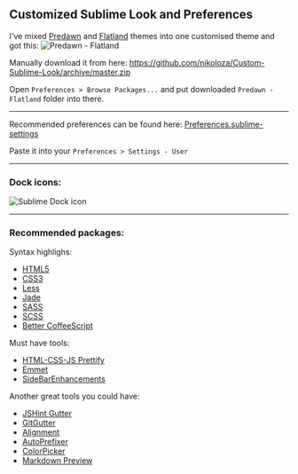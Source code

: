 Customized Sublime Look and Preferences
-------------

I've mixed [Predawn](https://github.com/jamiewilson/predawn) and [Flatland](https://github.com/thinkpixellab/flatland) themes into one customised theme and got this:
![Predawn - Flatland](http://f.cl.ly/items/3I2g2f3g3G282i2X1A2F/lTclJZws4ezepQjqLk3cgwbmZfO4sb3rUA8POGhOlD0.png)

Manually download it from here: https://github.com/nikoloza/Custom-Sublime-Look/archive/master.zip

Open `Preferences > Browse Packages...` and put downloaded `Predawn - Flatland` folder into there.

-------------

Recommended preferences can be found here:  [Preferences.sublime-settings](https://github.com/nikoloza/Custom-Sublime-Look/blob/master/Preferences.sublime-settings)

Paste it into your `Preferences > Settings - User`

-------------

### Dock icons:

![Sublime Dock icon](http://f.cl.ly/items/2S3f1x241h2S0J2j2M2z/FYwIg9VDlTnrn9R9X1FArQWd6eQqX_NDU08zsoS5lXE.png)

-------------

### Recommended packages:

Syntax highlighs:
* [HTML5](https://sublime.wbond.net/packages/HTML5)
* [CSS3](https://sublime.wbond.net/browse/authors/y0ssar1an)
* [Less](https://sublime.wbond.net/packages/LESS)
* [Jade](https://sublime.wbond.net/packages/Jade)
* [SASS](https://sublime.wbond.net/packages/Sass)
* [SCSS](https://sublime.wbond.net/packages/SCSS)
* [Better CoffeeScript](https://sublime.wbond.net/packages/Better%20CoffeeScript)

Must have tools:
* [HTML-CSS-JS Prettify](https://sublime.wbond.net/packages/HTML-CSS-JS%20Prettify)
* [Emmet](https://sublime.wbond.net/packages/Emmet)
* [SideBarEnhancements](https://sublime.wbond.net/packages/SideBarEnhancements)

Another great tools you could have:
* [JSHint Gutter](https://packagecontrol.io/packages/JSHint%20Gutter)
* [GitGutter](https://sublime.wbond.net/packages/GitGutter)
* [Alignment](https://sublime.wbond.net/packages/Alignment)
* [AutoPrefixer](https://github.com/sindresorhus/sublime-autoprefixer)
* [ColorPicker](https://sublime.wbond.net/packages/ColorPicker)
* [Markdown Preview](https://sublime.wbond.net/packages/Markdown%20Preview)

